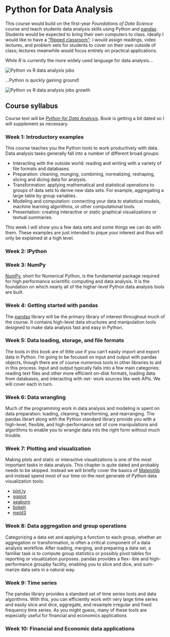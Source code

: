 # Python for Data Analysis

This course would build on the first-year *Foundations of Data Science* course and teach students data analysis skills using Python and [pandas](http://pandas.pydata.org/). Students would be expected to bring their own computers to class. Ideally I would like to have a ["flipped classroom"](https://en.wikipedia.org/wiki/Flipped_classroom): I would assign readings, video lectures, and problem sets for students to cover on their own outside of class; lectures meanwhile would focus entirely on practical applications.

While *R* is currently the more widely used language for data analysis...

![Python vs R data analysis jobs](http://www.indeed.com/trendgraph/jobgraph.png?q=python+and+%22data+analysis%22%2C+R+and+%22data+analysis%22)

...Python is quickly gaining ground!

![Python vs R data analysis jobs growth](http://www.indeed.com/trendgraph/jobgraph.png?q=python+and+%22data+analysis%22%2C+R+and+%22data+analysis%22&relative=1)

## Course syllabus
Course text will be [*Python for Data Analysis*](http://shop.oreilly.com/product/0636920023784.do). Book is getting a bit dated so I will supplement as necessary.

### Week 1: Introductory examples
This course teaches you the Python tools to work productively with data. Data analysis tasks generally fall into a number of different broad groups:

* Interacting with the outside world: reading and writing with a variety of file formats and databases.
* Preparation: cleaning, munging, combining, normalizing, reshaping, slicing and dicing data for analysis.
* Transformation: applying mathematical and statistical operations to groups of data sets to derive new data sets. For example, aggregating a large table by group variables.
* Modeling and computation: connecting your data to statistical models, machine learning algorithms, or other computational tools.
* Presentation: creating interactive or static graphical visualizations or textual summaries.

This week I will show you a few data sets and some things we can do with them. These examples are just intended to pique your interest and thus will only be explained at a high level. 

### Week 2: IPython

### Week 3: NumPy
[NumPy](http://www.numpy.org/), short for Numerical Python, is the fundamental package required for high performance scientific computing and data analysis. It is the foundation on which nearly all of the higher-level Python data analysis tools are built. 

### Week 4: Getting started with pandas
The [pandas](http://pandas.pydata.org/) library will be the primary library of interest throughout much of the course. It contains high-level data structures and manipulation tools designed to make data analysis fast and easy in Python.

### Week 5: Data loading, storage, and file formats
The tools in this book are of little use if you can’t easily import and export data in Python. I’m going to be focused on input and output with pandas objects, though there are of course numerous tools in other libraries to aid in this process. Input and output typically falls into a few main categories: reading text files and other more efficient on-disk formats, loading data from databases, and interacting with net- work sources like web APIs.  We will cover each in turn.

### Week 6: Data wrangling
Much of the programming work in data analysis and modeling is spent on data preparation: loading, cleaning, transforming, and rearranging. The pandas librart along with the Python standard library provide you with a high-level, flexible, and high-performance set of core manipulations and algorithms to enable you to wrangle data into the right form without much trouble.

### Week 7: Plotting and visualization
Making plots and static or interactive visualizations is one of the most important tasks in data analysis. This chapter is quite dated and probably needs to be skipped. Instead we will briefly cover the basics of [Matplotlib](http://matplotlib.org/) and instead spend most of our time  on the next generate of Python data visualization tools:

 * [plot.ly](https://plot.ly/)
 * [ggplot](http://ggplot.yhathq.com/)
 * [seaborn](http://stanford.edu/~mwaskom/software/seaborn/)
 * [bokeh](http://bokeh.pydata.org/en/latest/)
 * [mpld3](http://mpld3.github.io/)

### Week 8: Data aggregation and group operations
Categorizing a data set and applying a function to each group, whether an aggregation or transformation, is often a critical component of a data analysis workflow. After loading, merging, and preparing a data set, a familiar task is to compute group statistics or possibly pivot tables for reporting or visualization purposes. pandas provides a flex- ible and high-performance groupby facility, enabling you to slice and dice, and sum- marize data sets in a natural way.

### Week 9: Time series
The pandas library provides a standard set of time series tools and data algorithms. With this, you can efficiently work with very large time series and easily slice and dice, aggregate, and resample irregular and fixed frequency time series. As you might guess, many of these tools are especially useful for financial and economics applications

### Week 10: Financial and Economic data applications